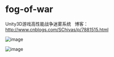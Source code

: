 # fog-of-war
Unity3D游戏高性能战争迷雾系统
 
博客：http://www.cnblogs.com/SChivas/p/7881515.html

![image](https://github.com/smilehao/fog-of-war/raw/master/image/fow_demo.jpg)

![image](https://github.com/smilehao/fog-of-war/raw/master/image/fow_debug.jgp)
